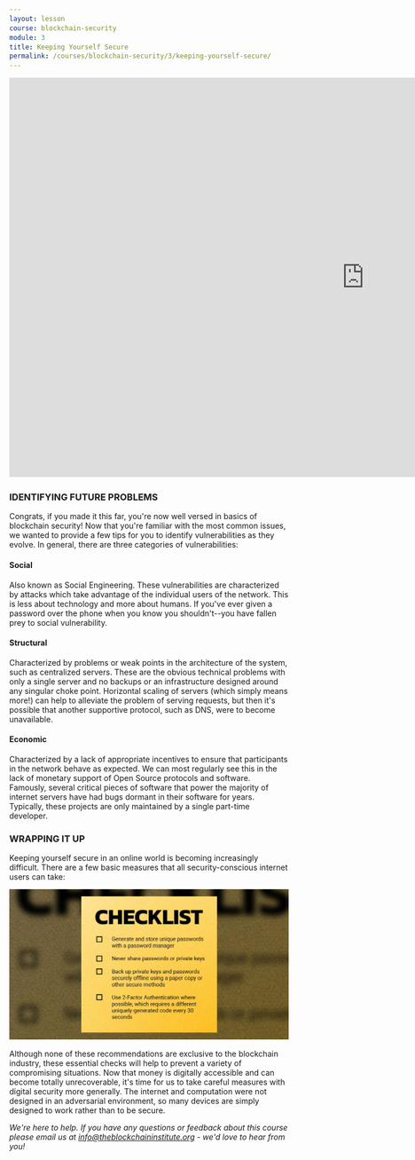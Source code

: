 ```yaml
---
layout: lesson
course: blockchain-security
module: 3
title: Keeping Yourself Secure
permalink: /courses/blockchain-security/3/keeping-yourself-secure/
---
```

<iframe width="1280" height="720" src="https://www.youtube.com/embed/KQIrpRvb7cs?list=PLVmd1I9lPns9tKLMAYdnUx3oiegbIg7sJ" frameborder="0" allow="accelerometer; autoplay; encrypted-media; gyroscope; picture-in-picture" allowfullscreen></iframe>

<h3>IDENTIFYING FUTURE PROBLEMS</h3>

Congrats, if you made it this far, you're now well versed in basics of blockchain security! Now that you're familiar with the most common issues, we wanted to provide a few tips for you to identify vulnerabilities as they evolve. In general, there are three categories of vulnerabilities:
<h4>Social</h4>
Also known as Social Engineering. These vulnerabilities are characterized by attacks which take advantage of the individual users of the network. This is less about technology and more about humans. If you've ever given a password over the phone when you know you shouldn't--you have fallen prey to social vulnerability.
<h4>Structural</h4>
Characterized by problems or weak points in the architecture of the system, such as centralized servers. These are the obvious technical problems with only a single server and no backups or an infrastructure designed around any singular choke point. Horizontal scaling of servers (which simply means more!) can help to alleviate the problem of serving requests, but then it's possible that another supportive protocol, such as DNS, were to become unavailable.
<h4>Economic</h4>
Characterized by a lack of appropriate incentives to ensure that participants in the network behave as expected. We can most regularly see this in the lack of monetary support of Open Source protocols and software. Famously, several critical pieces of software that power the majority of internet servers have had bugs dormant in their software for years. Typically, these projects are only maintained by a single part-time developer.


<h3>WRAPPING IT UP</h3>


Keeping yourself secure in an online world is becoming increasingly difficult. There are a few basic measures that all security-conscious internet users can take:

<img src="/assets/img/courses/blockchain-security/BCS_Checklist.jpg" alt="Security Checklist" title="Security Checklist"/>

Although none of these recommendations are exclusive to the blockchain industry, these essential checks will help to prevent a variety of compromising situations. Now that money is digitally accessible and can become totally unrecoverable, it's time for us to take careful measures with digital security more generally. The internet and computation were not designed in an adversarial environment, so many devices are simply designed to work rather than to be secure.


<em>We're here to help. If you have any questions or feedback about this course please email us at info@theblockchaininstitute.org - we'd love to hear from you!</em>
